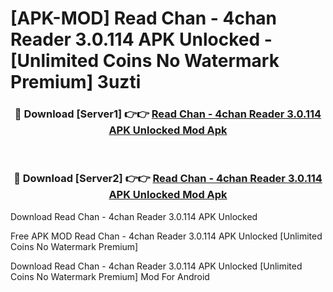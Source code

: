 # [APK-MOD] Read Chan - 4chan Reader 3.0.114 APK Unlocked - [Unlimited Coins No Watermark Premium] 3uzti



<div align="center">
<h3>🔴 Download [Server1] 👉👉 <a href="https://momento.my/?title=Read_Chan_-_4chan_Reader_3.0.114_APK_Unlocked">Read Chan - 4chan Reader 3.0.114 APK Unlocked Mod Apk</a></h3><br>

<h3>🔴 Download [Server2] 👉👉 <a href="https://momento.my/?title=Read_Chan_-_4chan_Reader_3.0.114_APK_Unlocked">Read Chan - 4chan Reader 3.0.114 APK Unlocked Mod Apk</a></h3>
</div>



Download Read Chan - 4chan Reader 3.0.114 APK Unlocked 

Free APK MOD Read Chan - 4chan Reader 3.0.114 APK Unlocked [Unlimited Coins No Watermark Premium]

Download Read Chan - 4chan Reader 3.0.114 APK Unlocked [Unlimited Coins No Watermark Premium] Mod For Android

